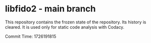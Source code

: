 # libfido2 - main branch

This repository contains the frozen state of the repository.
Its history is cleared. It is used only for static code
analysis with Codacy.

Commit Time: 1726191815